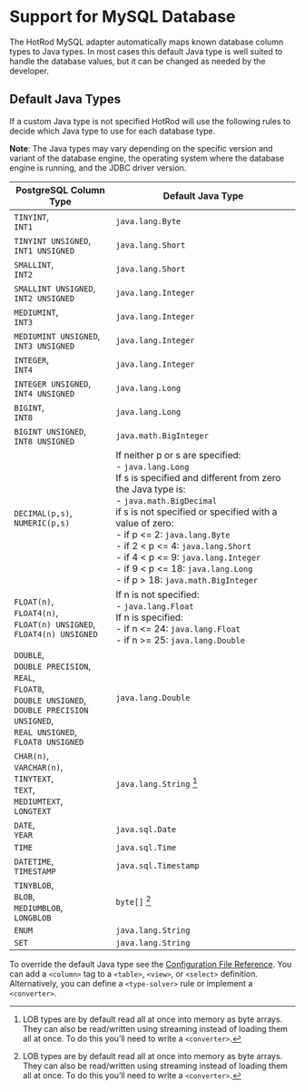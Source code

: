 # Support for MySQL Database

The HotRod MySQL adapter automatically maps known database column types to Java types. In most cases this default Java type is well suited to handle the database values, but it can be changed as needed by the developer.

## Default Java Types

If a custom Java type is not specified HotRod will use the following rules to decide which Java type to use for each database type.

**Note**: The Java types may vary depending on the specific version and variant of the database engine, the operating system where the database engine is running, and the JDBC driver version.

| PostgreSQL Column Type | Default Java Type |
| -- | -- |
| `TINYINT`,<br/>`INT1` | `java.lang.Byte` |
| `TINYINT UNSIGNED`,<br/>`INT1 UNSIGNED` | `java.lang.Short` |
| `SMALLINT`,<br/>`INT2` | `java.lang.Short` |
| `SMALLINT UNSIGNED`,<br/>`INT2 UNSIGNED` | `java.lang.Integer` |
| `MEDIUMINT`,<br/>`INT3` | `java.lang.Integer` |
| `MEDIUMINT UNSIGNED`,<br/>`INT3 UNSIGNED` | `java.lang.Integer` |
| `INTEGER`,<br/>`INT4` | `java.lang.Integer` |
| `INTEGER UNSIGNED`,<br/>`INT4 UNSIGNED` | `java.lang.Long` |
| `BIGINT`,<br/>`INT8` | `java.lang.Long` |
| `BIGINT UNSIGNED`,<br/>`INT8 UNSIGNED` | `java.math.BigInteger` |
| `DECIMAL(p,s)`,<br/>`NUMERIC(p,s)` | If neither p or s are specified:<br/>- `java.lang.Long`<br/>If s is specified and different from zero the Java type is:<br/>- `java.math.BigDecimal`<br/>if s is not specified or specified with a value of zero:<br/>- if p <= 2: `java.lang.Byte`<br/>- if 2 < p <= 4: `java.lang.Short`<br/>- if 4 < p <= 9: `java.lang.Integer`<br/>- if 9 < p <= 18: `java.lang.Long`<br/>- if p > 18: `java.math.BigInteger` |
| `FLOAT(n)`,<br/>`FLOAT4(n)`,<br/>`FLOAT(n) UNSIGNED`,<br/>`FLOAT4(n) UNSIGNED` | If n is not specified:<br/>- `java.lang.Float`<br/>If n is specified:<br/>- if n <= 24: `java.lang.Float`<br/>- if n >= 25: `java.lang.Double` |
| `DOUBLE`,<br/>`DOUBLE PRECISION`,<br/>`REAL`,<br/>`FLOAT8`,<br/>`DOUBLE UNSIGNED`,<br/>`DOUBLE PRECISION UNSIGNED`,<br/>`REAL UNSIGNED`,<br/>`FLOAT8 UNSIGNED` | `java.lang.Double` |
| `CHAR(n)`,<br/>`VARCHAR(n)`,<br/>`TINYTEXT`,<br/>`TEXT`,<br/>`MEDIUMTEXT`,<br/>`LONGTEXT` | `java.lang.String` [^1] |
| `DATE`,<br/>`YEAR` | `java.sql.Date` |
| `TIME` | `java.sql.Time` |
| `DATETIME`,<br/>`TIMESTAMP` | `java.sql.Timestamp` |
| `TINYBLOB`,<br/>`BLOB`,<br/>`MEDIUMBLOB`,<br/>`LONGBLOB` | `byte[]` [^1] |
| `ENUM` | `java.lang.String` |
| `SET` | `java.lang.String` |

[^1]: LOB types are by default read all at once into memory as byte arrays. They can also be read/written using streaming instead of loading them all at once. To do this you’ll need to write a `<converter>`.


To override the default Java type see the [Configuration File Reference](../configuration-file-structure.md). You can add a `<column>` tag to a `<table>`, `<view>`, or `<select>` definition. Alternatively, you can define a `<type-solver>` rule or implement a `<converter>`.

